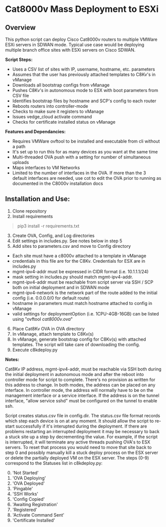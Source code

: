 # Cat8000v Mass Deployment to ESXi

## Overview

This python script can deploy Cisco Cat8000v routers to multiple VMWare ESXi servers in SDWAN mode.  Typical use case would be deploying multiple branch office sites with ESXi servers on Cisco SDWAN.

**Script Steps:**
- Uses a CSV list of sites with IP, username, hostname, etc. parameters
- Assumes that the user has previously attached templates to C8Kv's in vManage
- Downloads all bootstrap configs from vManage
- Pushes C8Kv's in autonomous mode to ESX with boot parameters from CSV file
- Identifies bootstrap files by hostname and SCP's config to each router
- Reboots routers into controller-mode
- Checks to make sure it registers to vManage
- Issues vedge_cloud activate command
- Checks for certificate installed status on vManage

**Features and Dependancies:**
- Requires VMWare ovftool to be installed and executable from cli without a path
- It's set up to run this for as many devices as you want at the same time
- Multi-threaded OVA push with a setting for number of simultaneous uploads
- Maps interfaces to VM Networks
- Limited to the number of interfaces in the OVA.  If more than the 3 default interfaces are needed, use cot to edit the OVA prior to running as documented in the C8000v installation docs

## Installation and Use:
1. Clone repository
2. Install requirements
> pip3 install -r requirements.txt
3. Create OVA, Config, and Log directories
4. Edit settings in includes.py.  See notes below in step 5
5. Add sites to parameters.csv and move to Config directory
  - Each site must have a c8000v attached to a template in vManage
  - credentials in this file are for the C8Kv.  Credentials for ESX are in includes.py
  - mgmt-ipv4-addr must be expressed in CIDR format (i.e. 10.1.1.1/24)
  - mask setting in includes.py should match mgmt-ipv4-addr.
  - mgmt-ipv4-addr must be reachable from script server via SSH / SCP both on initial deployment and in SDWAN mode
  - mgmt-ipv4-network is the network part of the route added to the initial config (i.e. 0.0.0.0/0 for default route)
  - hostname in parameters must match hostname attached to config in vManage
  - valid settings for deploymentOption (i.e. 1CPU-4GB-16GB) can be listed using "ovftool *cat8000v.ova*"
6. Place Cat8Kv OVA in OVA directory
7. In vManage, attach template to C8Kv(s)
8. In vManage, generate bootstrap config for C8Kv(s) with attached templates.  The script will take care of downloading the config.
9. Execute c8kdeploy.py

**Notes:**

Cat8Kv IP address, mgmt-ipv4-addr, must be reachable via SSH both during the initial deployment in autonomous mode and after the reboot into controller mode for script to complete.  There's no provision as written for this address to change.  In both modes, the address can be placed on any interface.  In controller mode, the address will normally have to be on the management interface or a service interface.  If the address is on the tunnel interface, "allow service sshd" must be configured on the tunnel to enable ssh.

Script creates status.csv file in config.dir.  The status.csv file format records which step each device is on at any moment.  It should allow the script to re-start successfully if it's interupted during the deployment.  If there are problems restarting an interrupted deployment it may be necessary to back a stuck site up a step by decrementing the value.  For example, if the script is interrupted, it will terminate any active threads pushing OVA's to ESX servers.  To reset that process you would need to move that site back to step 0 and possibly manually kill a stuck deploy process on the ESX server or delete the partially deployed VM on the ESX server.  The steps (0-9) correspond to the Statuses list in c8kdeploy.py:

0. 'Not Started'
1. 'OVA Deploying'
2. 'OVA Deployed'
3. 'Pingable'
4. 'SSH Works'
5. 'Config Copied'
6. 'Awaiting Registration'
7. 'Registered'
8. 'Activate Command Sent'
9. 'Certificate Installed'
